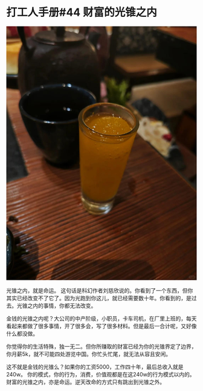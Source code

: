 # 打工人手册#44 财富的光锥之内

 ![](img/4564e44d-f91a-43b4-a34f-16926ec205fa.jpg)

光锥之内，就是命运。
这句话是科幻作者刘慈欣说的。你看到了一个东西，但你其实已经改变不了它了。因为光跑到你这儿，就已经需要数十年。你看到的，是过去。光锥之内的事情，你都无法改变。

金钱的光锥之内呢？大公司的中产阶级，小职员，卡车司机，在厂里上班的，每天看起来都做了很多事情，开了很多会，写了很多材料。但是最后一合计呢，又好像什么都没做。

你觉得你的生活特殊，独一无二。但你所赚取的财富已经为你的光锥界定了边界，你月薪5k，就不可能四处游览中国。你忙头忙尾，就无法从容且安闲。

这不就是金钱的光锥么？如果你的工资5000，工作四十年，最后总收入就是240w。
你的模式，你的行为，消费，价值观都是在这240w的行为模式以内的。
财富的光锥之内，亦是命运。逆天改命的方式只有跳出到光锥之外。
